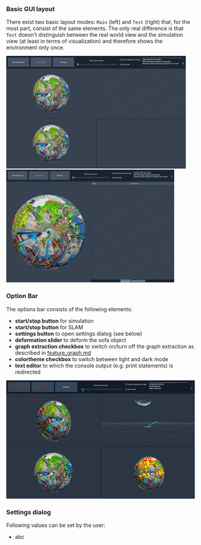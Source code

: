 ### Basic GUI layout

There exist two basic layout modes: `Main` (left) and `Test` (right) that, for the most part, consist of the same elements.
The only real difference is that `Test` doesn't distinguish between the real world view and the simulation view (at least in terms of visualization) and therefore shows the environment only once.

<img src="images/main_gui1.png" alt="Main Mode" height="300"/> <img src="images/test_gui.png" alt="Test Mode" height="300"/>

### Option Bar

The options bar consists of the following elements:

* **start/stop button** for simulation
* **start/stop button** for SLAM
* **settings button** to open settings dialog (see below)
* **deformation slider** to deform the sofa object
* **graph extraction checkbox** to switch on/turn off the graph extraction as described in [feature_graph.md](feature_graph.md)
* **colortheme checkbox** to switch between light and dark mode
* **text editor** to which the console output (e.g. print statements) is redirected

![](images/gui.gif)

### Settings dialog

Following values can be set by the user:

* abc

